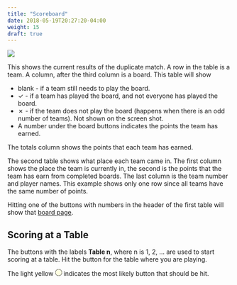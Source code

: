 ```yaml
---
title: "Scoreboard"
date: 2018-05-19T20:27:20-04:00
weight: 15
draft: true
---
```


<div class="withBorder">

<img src="../images/gen/Duplicate/Scoreboard.png" />

</div>

This shows the current results of the duplicate match.  A row in the table is a team.  A column, after the third column is a board.  This table will show 

- blank - if a team still needs to play the board.
- &#10003; - if a team has played the board, and not everyone has played the board.
- &#10007; - if the team does not play the board (happens when there is an odd number of teams).  Not shown on the screen shot.
- A number under the board buttons indicates the points the team has earned.

The totals column shows the points that each team has earned.

The second table shows what place each team came in.  The first column shows the place the team is currently in, the second is the points that the team has earn from completed boards.  The last column is the team number and player names.  This example shows only one row since all teams have the same number of points.

Hitting one of the buttons with numbers in the header of the first table will show that [board page](boardcomplete.html).

## Scoring at a Table

The buttons with the labels **Table n**, where n is 1, 2, ... are used to start scoring at a table.
Hit the button for the table where you are playing.

The light yellow 
<svg width="15.00" height="15.00" viewBox="-10.1 -10.1 20.2 20.2" class="piechart" style="display: inline-block;">
  <circle cx="0" cy="0" r="10" fill="lightyellow" stroke="black" stroke-width="1" stroke="black" stroke-width="1"></circle>
</svg>
indicates the most likely button that should be hit.